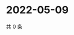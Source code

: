 # 2022-05-09

共 0 条

<!-- BEGIN WEIBO -->
<!-- 最后更新时间 Mon May 09 2022 07:01:19 GMT+0800 (China Standard Time) -->

<!-- END WEIBO -->
